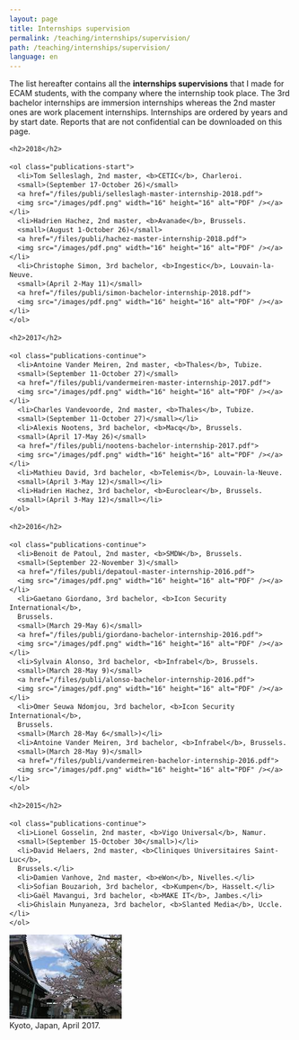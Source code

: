 ```yaml
---
layout: page
title: Internships supervision
permalink: /teaching/internships/supervision/
path: /teaching/internships/supervision/
language: en
---
```


<div class="page-col-wrapper">
  <div class="page-col page-col-1">
    <p>The list hereafter contains all the <b>internships supervisions</b> that
    I made for ECAM students, with the company where the internship took place.
    The 3rd bachelor internships are immersion internships whereas the 2nd
    master ones are work placement internships. Internships are ordered by
    years and by start date. Reports that are not confidential can be
    downloaded on this page.</p>

    <h2>2018</h2>

    <ol class="publications-start">
      <li>Tom Selleslagh, 2nd master, <b>CETIC</b>, Charleroi.
      <small>(September 17-October 26)</small>
      <a href="/files/publi/selleslagh-master-internship-2018.pdf">
      <img src="/images/pdf.png" width="16" height="16" alt="PDF" /></a></li>
      <li>Hadrien Hachez, 2nd master, <b>Avanade</b>, Brussels.
      <small>(August 1-October 26)</small>
      <a href="/files/publi/hachez-master-internship-2018.pdf">
      <img src="/images/pdf.png" width="16" height="16" alt="PDF" /></a></li>
      <li>Christophe Simon, 3rd bachelor, <b>Ingestic</b>, Louvain-la-Neuve.
      <small>(April 2-May 11)</small>
      <a href="/files/publi/simon-bachelor-internship-2018.pdf">
      <img src="/images/pdf.png" width="16" height="16" alt="PDF" /></a></li>
    </ol>

    <h2>2017</h2>

    <ol class="publications-continue">
      <li>Antoine Vander Meiren, 2nd master, <b>Thales</b>, Tubize.
      <small>(September 11-October 27)</small>
      <a href="/files/publi/vandermeiren-master-internship-2017.pdf">
      <img src="/images/pdf.png" width="16" height="16" alt="PDF" /></a></li>
      <li>Charles Vandevoorde, 2nd master, <b>Thales</b>, Tubize.
      <small>(September 11-October 27)</small></li>
      <li>Alexis Nootens, 3rd bachelor, <b>Macq</b>, Brussels.
      <small>(April 17-May 26)</small>
      <a href="/files/publi/nootens-bachelor-internship-2017.pdf">
      <img src="/images/pdf.png" width="16" height="16" alt="PDF" /></a></li>
      <li>Mathieu David, 3rd bachelor, <b>Telemis</b>, Louvain-la-Neuve.
      <small>(April 3-May 12)</small></li>
      <li>Hadrien Hachez, 3rd bachelor, <b>Euroclear</b>, Brussels.
      <small>(April 3-May 12)</small></li>
    </ol>

    <h2>2016</h2>

    <ol class="publications-continue">
      <li>Benoit de Patoul, 2nd master, <b>SMDW</b>, Brussels.
      <small>(September 22-November 3)</small>
      <a href="/files/publi/depatoul-master-internship-2016.pdf">
      <img src="/images/pdf.png" width="16" height="16" alt="PDF" /></a></li>
      <li>Gaetano Giordano, 3rd bachelor, <b>Icon Security International</b>,
      Brussels.
      <small>(March 29-May 6)</small>
      <a href="/files/publi/giordano-bachelor-internship-2016.pdf">
      <img src="/images/pdf.png" width="16" height="16" alt="PDF" /></a></li>
      <li>Sylvain Alonso, 3rd bachelor, <b>Infrabel</b>, Brussels.
      <small>(March 28-May 9)</small>
      <a href="/files/publi/alonso-bachelor-internship-2016.pdf">
      <img src="/images/pdf.png" width="16" height="16" alt="PDF" /></a></li>
      <li>Omer Seuwa Ndomjou, 3rd bachelor, <b>Icon Security International</b>,
      Brussels.
      <small>(March 28-May 6</small>)</li>
      <li>Antoine Vander Meiren, 3rd bachelor, <b>Infrabel</b>, Brussels.
      <small>(March 28-May 9)</small>
      <a href="/files/publi/vandermeiren-bachelor-internship-2016.pdf">
      <img src="/images/pdf.png" width="16" height="16" alt="PDF" /></a></li>
    </ol>

    <h2>2015</h2>

    <ol class="publications-continue">
      <li>Lionel Gosselin, 2nd master, <b>Vigo Universal</b>, Namur.
      <small>(September 15-October 30</small>)</li>
      <li>David Helaers, 2nd master, <b>Cliniques Universitaires Saint-Luc</b>,
      Brussels.</li>
      <li>Damien Vanhove, 2nd master, <b>eWon</b>, Nivelles.</li>
      <li>Sofian Bouzarioh, 3rd bachelor, <b>Kumpen</b>, Hasselt.</li>
      <li>Gaël Mavangui, 3rd bachelor, <b>MAKE IT</b>, Jambes.</li>
      <li>Ghislain Munyaneza, 3rd bachelor, <b>Slanted Media</b>, Uccle.</li>
    </ol>
  </div>
  <div class="page-col page-col-2">
    <p><img src="/images/kyoto.jpg" alt="Kyoto, Japan, April 2017."
    width="200" height="150" /><br />Kyoto, Japan, April 2017.</p>
  </div>
</div>
